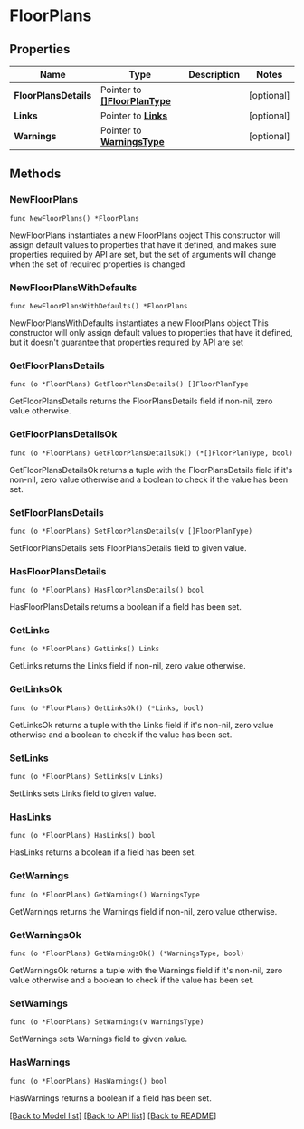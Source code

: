# FloorPlans

## Properties

Name | Type | Description | Notes
------------ | ------------- | ------------- | -------------
**FloorPlansDetails** | Pointer to [**[]FloorPlanType**](FloorPlanType.md) |  | [optional] 
**Links** | Pointer to [**Links**](Links.md) |  | [optional] 
**Warnings** | Pointer to [**WarningsType**](WarningsType.md) |  | [optional] 

## Methods

### NewFloorPlans

`func NewFloorPlans() *FloorPlans`

NewFloorPlans instantiates a new FloorPlans object
This constructor will assign default values to properties that have it defined,
and makes sure properties required by API are set, but the set of arguments
will change when the set of required properties is changed

### NewFloorPlansWithDefaults

`func NewFloorPlansWithDefaults() *FloorPlans`

NewFloorPlansWithDefaults instantiates a new FloorPlans object
This constructor will only assign default values to properties that have it defined,
but it doesn't guarantee that properties required by API are set

### GetFloorPlansDetails

`func (o *FloorPlans) GetFloorPlansDetails() []FloorPlanType`

GetFloorPlansDetails returns the FloorPlansDetails field if non-nil, zero value otherwise.

### GetFloorPlansDetailsOk

`func (o *FloorPlans) GetFloorPlansDetailsOk() (*[]FloorPlanType, bool)`

GetFloorPlansDetailsOk returns a tuple with the FloorPlansDetails field if it's non-nil, zero value otherwise
and a boolean to check if the value has been set.

### SetFloorPlansDetails

`func (o *FloorPlans) SetFloorPlansDetails(v []FloorPlanType)`

SetFloorPlansDetails sets FloorPlansDetails field to given value.

### HasFloorPlansDetails

`func (o *FloorPlans) HasFloorPlansDetails() bool`

HasFloorPlansDetails returns a boolean if a field has been set.

### GetLinks

`func (o *FloorPlans) GetLinks() Links`

GetLinks returns the Links field if non-nil, zero value otherwise.

### GetLinksOk

`func (o *FloorPlans) GetLinksOk() (*Links, bool)`

GetLinksOk returns a tuple with the Links field if it's non-nil, zero value otherwise
and a boolean to check if the value has been set.

### SetLinks

`func (o *FloorPlans) SetLinks(v Links)`

SetLinks sets Links field to given value.

### HasLinks

`func (o *FloorPlans) HasLinks() bool`

HasLinks returns a boolean if a field has been set.

### GetWarnings

`func (o *FloorPlans) GetWarnings() WarningsType`

GetWarnings returns the Warnings field if non-nil, zero value otherwise.

### GetWarningsOk

`func (o *FloorPlans) GetWarningsOk() (*WarningsType, bool)`

GetWarningsOk returns a tuple with the Warnings field if it's non-nil, zero value otherwise
and a boolean to check if the value has been set.

### SetWarnings

`func (o *FloorPlans) SetWarnings(v WarningsType)`

SetWarnings sets Warnings field to given value.

### HasWarnings

`func (o *FloorPlans) HasWarnings() bool`

HasWarnings returns a boolean if a field has been set.


[[Back to Model list]](../README.md#documentation-for-models) [[Back to API list]](../README.md#documentation-for-api-endpoints) [[Back to README]](../README.md)


